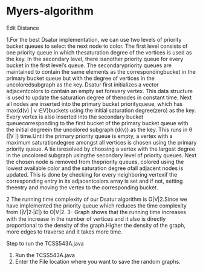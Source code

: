 # Myers-algorithm
Edit Distance

1.For the best Dsatur implementation, we can use two levels of priority bucket queues to select the next node to color. The first level consists of one priority queue in which thesaturation degree of the vertices is used as the key. In the secondary level, there isanother priority queue for every bucket in the first level’s queue. The secondarypriority queues are maintained to contain the same elements as the correspondingbucket in the primary bucket queue but with the degree of vertices in the uncoloredsubgraph as the key.
Dsatur first initializes a vector adjacentcolors to contain an empty set forevery vertex. This data structure is used to update the saturation degree of thenodes in constant time. Next all nodes are inserted into the primary bucket priorityqueue, which has max{d(v) | v ∈V}buckets using the initial saturation degree(zero) as the key. Every vertex is also inserted into the secondary bucket queuecorresponding to the first bucket of the primary bucket queue with the initial degreein the uncolored subgraph (d(v)) as the key. This runs in θ (|V |) time.Until the primary priority queue is empty, a vertex with a maximum saturationdegree amongst all vertices is chosen using the primary priority queue. A tie isresolved by choosing a vertex with the largest degree in the uncolored subgraph usingthe secondary level of priority queues. Next the chosen node is removed from thepriority queues, colored using the lowest available color and the saturation degree ofall adjacent nodes is updated. This is done by checking for every neighboring vertexif the corresponding entry in its adjacentcolors array is set and if not, setting theentry and moving the vertex to the corresponding bucket.


2 The running time complexity of our Dsatur algorithm is O|V|2.Since we have implemented the priority queue which reduces the time complexity from 
(|𝑉|2⋅|𝐸|) to O|V|2.
3-
Graph shows that the running time increases with the increase in the number of vertices and it also is directly proportional to the density of the graph.Higher the density of the graph, more edges to traverse and it takes more time.


Step to run the TCSS543A.java
1. Run the TCSS543A.java
2. Enter the File location where you want to save the random graphs.
